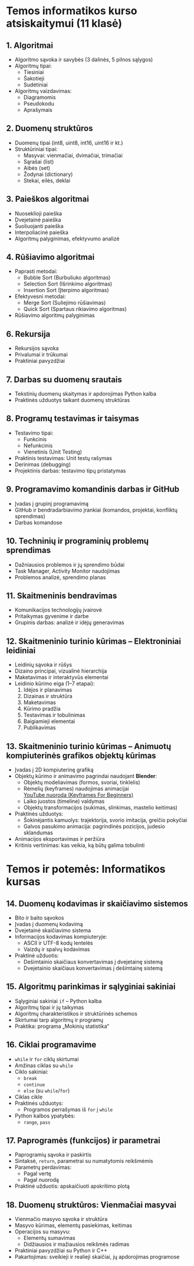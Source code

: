 # Temos informatikos kurso atsiskaitymui (11 klasė)

## 1. Algoritmai
- Algoritmo sąvoka ir savybės (3 dalinės, 5 pilnos sąlygos)
- Algoritmų tipai:
  - Tiesiniai
  - Šakotieji
  - Sudėtiniai
- Algoritmų vaizdavimas:
  - Diagramomis
  - Pseudokodu
  - Aprašymais

## 2. Duomenų struktūros
- Duomenų tipai (int8, uint8, int16, uint16 ir kt.)
- Struktūriniai tipai:
  - Masyvai: vienmačiai, dvimačiai, trimačiai
  - Sąrašai (list)
  - Aibės (set)
  - Žodynai (dictionary)
  - Stekai, eilės, deklai

## 3. Paieškos algoritmai
- Nuoseklioji paieška
- Dvejetainė paieška
- Šuoliuojanti paieška
- Interpoliacinė paieška
- Algoritmų palyginimas, efektyvumo analizė

## 4. Rūšiavimo algoritmai
- Paprasti metodai:
  - Bubble Sort (Burbuliuko algoritmas)
  - Selection Sort (Išrinkimo algoritmas)
  - Insertion Sort (Įterpimo algoritmas)
- Efektyvesni metodai:
  - Merge Sort (Suliejimo rūšiavimas)
  - Quick Sort (Spartaus rikiavimo algoritmas)
- Rūšiavimo algoritmų palyginimas

## 6. Rekursija
- Rekursijos sąvoka
- Privalumai ir trūkumai
- Praktiniai pavyzdžiai

## 7. Darbas su duomenų srautais
- Tekstinių duomenų skaitymas ir apdorojimas Python kalba
- Praktinės užduotys taikant duomenų struktūras

## 8. Programų testavimas ir taisymas
- Testavimo tipai:
  - Funkcinis
  - Nefunkcinis
  - Vienetinis (Unit Testing)
- Praktinis testavimas: Unit testų rašymas
- Derinimas (debugging)
- Projektinis darbas: testavimo tipų pristatymas

## 9. Programavimo komandinis darbas ir GitHub
- Įvadas į grupinį programavimą
- GitHub ir bendradarbiavimo įrankiai (komandos, projektai, konfliktų sprendimas)
- Darbas komandose

## 10. Techninių ir programinių problemų sprendimas
- Dažniausios problemos ir jų sprendimo būdai
- Task Manager, Activity Monitor naudojimas
- Problemos analizė, sprendimo planas

## 11. Skaitmeninis bendravimas
- Komunikacijos technologijų įvairovė
- Pritaikymas gyvenime ir darbe
- Grupinis darbas: analizė ir idėjų generavimas

## 12. Skaitmeninio turinio kūrimas – Elektroniniai leidiniai
- Leidinių sąvoka ir rūšys
- Dizaino principai, vizualinė hierarchija
- Maketavimas ir interaktyvūs elementai
- Leidinio kūrimo eiga (1–7 etapai):
  1. Idėjos ir planavimas
  2. Dizainas ir struktūra
  3. Maketavimas
  4. Kūrimo pradžia
  5. Testavimas ir tobulinimas
  6. Baigiamieji elementai
  7. Publikavimas

## 13. Skaitmeninio turinio kūrimas – Animuotų kompiuterinės grafikos objektų kūrimas
- Įvadas į 2D kompiuterinę grafiką
- Objektų kūrimo ir animavimo pagrindai naudojant **Blender**:
  - Objektų modeliavimas (formos, svoriai, tinklelis)
  - Rėmelių (keyframes) naudojimas animacijai  
    [YouTube nuoroda (Keyframes For Beginners)](https://www.youtube.com/watch?v=Pb8kLcHOQzY&ab_channel=PIXXO3D)
  - Laiko juostos (timeline) valdymas
  - Objektų transformacijos (sukimas, slinkimas, mastelio keitimas)
- Praktinės užduotys:
  - Šokinėjantis kamuolys: trajektorija, svorio imitacija, greičio pokyčiai
  - Galvos pasukimo animacija: pagrindinės pozicijos, judesio sklandumas
- Animacijos eksportavimas ir peržiūra
- Kritinis vertinimas: kas veikia, ką būtų galima tobulinti

# Temos ir potemės: Informatikos kursas

## 14. Duomenų kodavimas ir skaičiavimo sistemos
- Bito ir baito sąvokos
- Įvadas į duomenų kodavimą
- Dvejetainė skaičiavimo sistema
- Informacijos kodavimas kompiuteryje:
  - ASCII ir UTF-8 kodų lentelės
  - Vaizdų ir spalvų kodavimas
- Praktinė užduotis:
  - Dešimtainio skaičiaus konvertavimas į dvejetainę sistemą
  - Dvejetainio skaičiaus konvertavimas į dešimtainę sistemą

## 15. Algoritmų parinkimas ir sąlyginiai sakiniai
- Sąlyginiai sakiniai `if` – Python kalba
- Algoritmų tipai ir jų taikymas
- Algoritmų charakteristikos ir struktūrinės schemos
- Skirtumai tarp algoritmų ir programų
- Praktika: programa „Mokinių statistika“

## 16. Ciklai programavime
- `while` ir `for` ciklų skirtumai
- Amžinas ciklas su `while`
- Ciklo sakiniai:
  - `break`
  - `continue`
  - `else` (su `while`/`for`)
- Ciklas cikle
- Praktinės užduotys:
  - Programos perrašymas iš `for` į `while`
- Python kalbos ypatybės:
  - `range`, `pass`

## 17. Paprogramės (funkcijos) ir parametrai
- Paprogramių sąvoka ir paskirtis
- Sintaksė, `return`, parametrai su numatytomis reikšmėmis
- Parametrų perdavimas:
  - Pagal vertę
  - Pagal nuorodą
- Praktinė užduotis: apskaičiuoti apskritimo plotą

## 18. Duomenų struktūros: Vienmačiai masyvai
- Vienmačio masyvo sąvoka ir struktūra
- Masyvo kūrimas, elementų pasiekimas, keitimas
- Operacijos su masyvu:
  - Elementų sumavimas
  - Didžiausios ir mažiausios reikšmės radimas
- Praktiniai pavyzdžiai su Python ir C++
- Pakartojimas: sveikieji ir realieji skaičiai, jų apdorojimas programose


